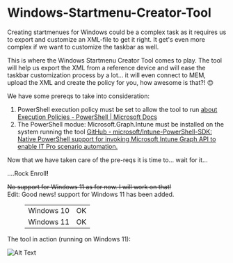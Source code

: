 # Windows-Startmenu-Creator-Tool
<!-- wp:paragraph {"fontSize":"normal"} -->
<p class="has-normal-font-size">Creating startmenues for Windows could be a complex task as it requires us to export and customize an XML-file to get it right. It get's even more complex if we want to customize the taskbar as well.</p>
<!-- /wp:paragraph -->

<!-- wp:paragraph {"fontSize":"normal"} -->
<p class="has-normal-font-size">This is where the Windows Startmenu Creator Tool comes to play. The tool will help us export the XML from a reference device and will ease the taskbar customization process by a lot... it will even connect to MEM, upload the XML and create the policy for you, how awesome is that?! 😍</p>
<!-- /wp:paragraph -->
<!-- wp:paragraph {"fontSize":"normal"} -->
<p class="has-normal-font-size">We have some prereqs to take into consideration:</p>
<!-- /wp:paragraph -->

<!-- wp:list {"ordered":true,"fontSize":"normal"} -->
<ol class="has-normal-font-size"><li>PowerShell execution policy must be set to allow the tool to run <a href="https://docs.microsoft.com/en-us/powershell/module/microsoft.powershell.core/about/about_execution_policies?view=powershell-7.2" target="_blank" rel="noreferrer noopener">about Execution Policies - PowerShell | Microsoft Docs</a></li><li>The PowerShell modue: Microsoft.Graph.Intune must be installed on the system running the tool <a href="https://github.com/microsoft/Intune-PowerShell-SDK" target="_blank" rel="noreferrer noopener">GitHub - microsoft/Intune-PowerShell-SDK: Native PowerShell support for invoking Microsoft Intune Graph API to enable IT Pro scenario automation.</a></li></ol>
<!-- /wp:list -->

<!-- wp:paragraph {"fontSize":"normal"} -->
<p class="has-normal-font-size">Now that we have taken care of the pre-reqs it is time to... wait for it... </p>
<!-- /wp:paragraph -->

<!-- wp:paragraph {"fontSize":"medium"} -->
<p class="has-medium-font-size">....Rock Enroll<strong>!</strong></p>
<!-- /wp:paragraph -->
<!-- wp:paragraph {"fontSize":"normal"} -->
<p class="has-normal-font-size"><s>No support for Windows 11 as for now. I will work on that!</s><br>Edit: Good news! support for Windows 11 has been added.</p>
<!-- /wp:paragraph -->

<!-- wp:table {"hasFixedLayout":true,"className":"is-style-regular"} -->
<figure class="wp-block-table is-style-regular"><table class="has-fixed-layout"><tbody><tr><td>Windows 10</td><td>OK</td></tr><tr><td>Windows 11</td><td>OK</td></tr></tbody></table></figure>
<!-- /wp:table -->
The tool in action (running on Windows 11):<br>

![Alt Text](https://user-images.githubusercontent.com/74212904/150674404-9d806336-2981-4f6b-9d1f-adc6f170104b.gif)
